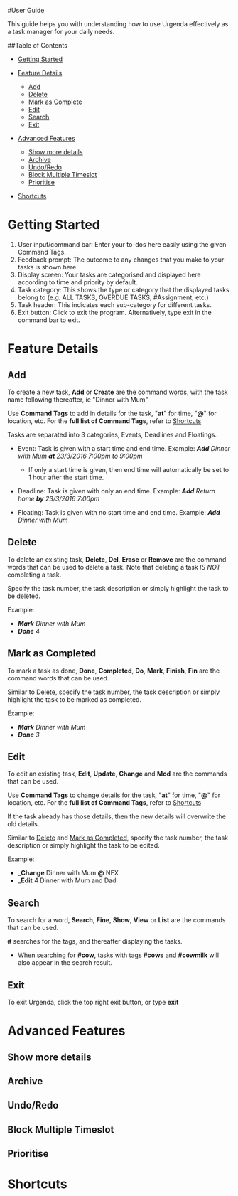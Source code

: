 #User Guide

This guide helps you with understanding how to use Urgenda effectively as a task manager for your daily needs.

##Table of Contents
* [Getting Started](#getting-started)

* [Feature Details](#feature-details)
	* [Add](#add)
	* [Delete](#delete)
	* [Mark as Complete](#mark-as-completed)
	* [Edit](#edit)
	* [Search](#search)
	* [Exit](#exit)

* [Advanced Features](#advanced-features)
	* [Show more details](#show-more-details)
	* [Archive](#archive)
	* [Undo/Redo](#undo/redo)
	* [Block Multiple Timeslot](#block-multiple-timeslot)
	* [Prioritise](#prioritise)

* [Shortcuts](#shortcuts)

# Getting Started

1. User input/command bar: Enter your to-dos here easily using the given Command Tags.
2. Feedback prompt: The outcome to any changes that you make to your tasks is shown here.
3. Display screen: Your tasks are categorised and displayed here according to time and priority by default.
4. Task category: This shows the type or category that the displayed tasks belong to (e.g. ALL TASKS,
OVERDUE TASKS, #Assignment, etc.)
5. Task header: This indicates each sub-category for different tasks.
6. Exit button: Click to exit the program. Alternatively, type exit in the command bar to exit.

# Feature Details

## Add

To create a new task, **Add** or **Create** are the command words, with the task name following thereafter, ie "Dinner with Mum"

Use **Command Tags** to add in details for the task, "**at**" for time, "**@**" for location, etc. For the **full list of Command Tags**, refer to [Shortcuts](#shortcuts)

Tasks are separated into 3 categories, Events, Deadlines and Floatings. 
* Event: Task is given with a start time and end time.
Example: _**Add** Dinner with Mum **at** 23/3/2016 7:00pm to 9:00pm_
	* If only a start time is given, then end time will automatically be set to 1 hour after the start time. 

* Deadline: Task is given with only an end time.
Example: _**Add** Return home **by** 23/3/2016 7:00pm_

* Floating: Task is given with no start time and end time. 
Example: _**Add** Dinner with Mum_

## Delete

To delete an existing task, **Delete**, **Del**, **Erase** or **Remove** are the command words that can be used to delete a task. Note that deleting a task _IS NOT_ completing a task. 

Specify the task number, the task description or simply highlight the task to be deleted. 

Example:
* _**Mark** Dinner with Mum_
* _**Done** 4_

## Mark as Completed

To mark a task as done, **Done**, **Completed**, **Do**, **Mark**, **Finish**, **Fin** are the command words that can be used. 

Similar to [Delete](#delete), specify the task number, the task description or simply highlight the task to be marked as completed.

Example:
* _**Mark** Dinner with Mum_
* _**Done** 3_

## Edit

To edit an existing task, **Edit**, **Update**, **Change** and **Mod** are the commands that can be used. 

Use **Command Tags** to change details for the task, "**at**" for time, "**@**" for location, etc. For the **full list of Command Tags**, refer to [Shortcuts](#shortcuts)

If the task already has those details, then the new details will overwrite the old details. 

Similar to [Delete](#delete) and [Mark as Completed](#mark-as-completed), specify the task number, the task description or simply highlight the task to be edited.

Example: 
* _**Change** Dinner with Mum **@** NEX
* _**Edit** 4 Dinner with Mum and Dad

## Search

To search for a word, **Search**, **Fine**, **Show**, **View** or **List** are the commands that can be used. 

**#** searches for the tags, and thereafter displaying the tasks.
* When searching for **#cow**, tasks with tags **#cows** and **#cowmilk** will also appear in the search result. 

## Exit

To exit Urgenda, click the top right exit button, or type **exit**

# Advanced Features

## Show more details

## Archive

## Undo/Redo

## Block Multiple Timeslot

## Prioritise

# Shortcuts